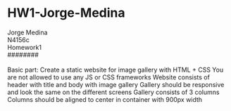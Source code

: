 # HW1-Jorge-Medina <br/>
Jorge Medina <br/>
N4156c <br/>
Homework1<br/>
######## <br/><br/>
Basic part: Create a static website for image gallery with HTML + CSS You are not allowed to use any JS or CSS frameworks Website consists of header with title and body with image gallery Gallery should be responsive and look the same on the different screens Gallery consists of 3 columns Columns should be aligned to center in container with 900px width
